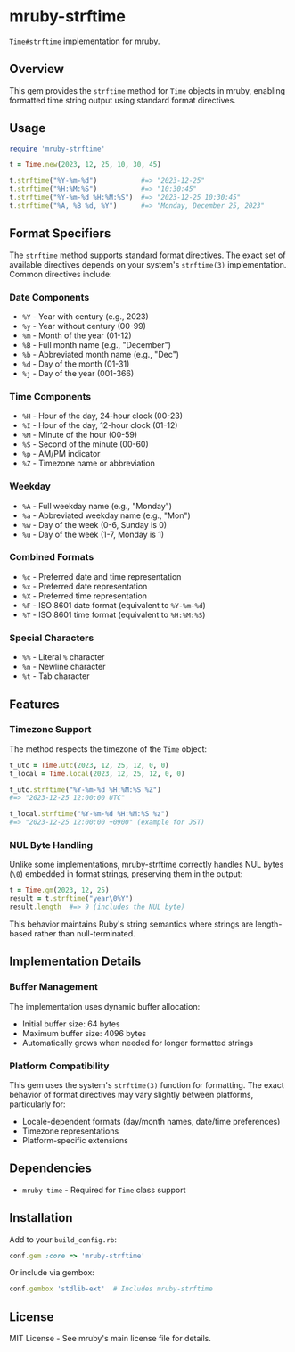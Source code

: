 # mruby-strftime

`Time#strftime` implementation for mruby.

## Overview

This gem provides the `strftime` method for `Time` objects in mruby, enabling
formatted time string output using standard format directives.

## Usage

```ruby
require 'mruby-strftime'

t = Time.new(2023, 12, 25, 10, 30, 45)

t.strftime("%Y-%m-%d")           #=> "2023-12-25"
t.strftime("%H:%M:%S")           #=> "10:30:45"
t.strftime("%Y-%m-%d %H:%M:%S")  #=> "2023-12-25 10:30:45"
t.strftime("%A, %B %d, %Y")      #=> "Monday, December 25, 2023"
```

## Format Specifiers

The `strftime` method supports standard format directives. The exact set of
available directives depends on your system's `strftime(3)` implementation.
Common directives include:

### Date Components

- `%Y` - Year with century (e.g., 2023)
- `%y` - Year without century (00-99)
- `%m` - Month of the year (01-12)
- `%B` - Full month name (e.g., "December")
- `%b` - Abbreviated month name (e.g., "Dec")
- `%d` - Day of the month (01-31)
- `%j` - Day of the year (001-366)

### Time Components

- `%H` - Hour of the day, 24-hour clock (00-23)
- `%I` - Hour of the day, 12-hour clock (01-12)
- `%M` - Minute of the hour (00-59)
- `%S` - Second of the minute (00-60)
- `%p` - AM/PM indicator
- `%Z` - Timezone name or abbreviation

### Weekday

- `%A` - Full weekday name (e.g., "Monday")
- `%a` - Abbreviated weekday name (e.g., "Mon")
- `%w` - Day of the week (0-6, Sunday is 0)
- `%u` - Day of the week (1-7, Monday is 1)

### Combined Formats

- `%c` - Preferred date and time representation
- `%x` - Preferred date representation
- `%X` - Preferred time representation
- `%F` - ISO 8601 date format (equivalent to `%Y-%m-%d`)
- `%T` - ISO 8601 time format (equivalent to `%H:%M:%S`)

### Special Characters

- `%%` - Literal `%` character
- `%n` - Newline character
- `%t` - Tab character

## Features

### Timezone Support

The method respects the timezone of the `Time` object:

```ruby
t_utc = Time.utc(2023, 12, 25, 12, 0, 0)
t_local = Time.local(2023, 12, 25, 12, 0, 0)

t_utc.strftime("%Y-%m-%d %H:%M:%S %Z")
#=> "2023-12-25 12:00:00 UTC"

t_local.strftime("%Y-%m-%d %H:%M:%S %z")
#=> "2023-12-25 12:00:00 +0900" (example for JST)
```

### NUL Byte Handling

Unlike some implementations, mruby-strftime correctly handles NUL bytes (`\0`)
embedded in format strings, preserving them in the output:

```ruby
t = Time.gm(2023, 12, 25)
result = t.strftime("year\0%Y")
result.length  #=> 9 (includes the NUL byte)
```

This behavior maintains Ruby's string semantics where strings are length-based
rather than null-terminated.

## Implementation Details

### Buffer Management

The implementation uses dynamic buffer allocation:

- Initial buffer size: 64 bytes
- Maximum buffer size: 4096 bytes
- Automatically grows when needed for longer formatted strings

### Platform Compatibility

This gem uses the system's `strftime(3)` function for formatting. The exact
behavior of format directives may vary slightly between platforms, particularly
for:

- Locale-dependent formats (day/month names, date/time preferences)
- Timezone representations
- Platform-specific extensions

## Dependencies

- `mruby-time` - Required for `Time` class support

## Installation

Add to your `build_config.rb`:

```ruby
conf.gem :core => 'mruby-strftime'
```

Or include via gembox:

```ruby
conf.gembox 'stdlib-ext'  # Includes mruby-strftime
```

## License

MIT License - See mruby's main license file for details.
